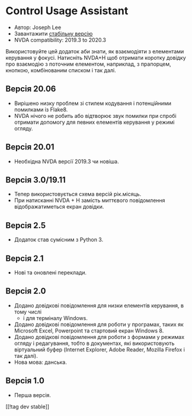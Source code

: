 # Control Usage Assistant #

* Автор: Joseph Lee
* Завантажити [стабільну версію][1]
* NVDA compatibility: 2019.3 to 2020.3

Використовуйте цей додаток аби знати, як взаємодіяти з елементами керування
у фокусі. Натисніть NVDA+H щоб отримати коротку довідку про взаємодію з
поточним елементом, наприклад, з прапорцем, кнопкою, комбінованим списком і
так далі.

## Версія 20.06

* Вирішено низку проблем зі стилем кодування і потенційними помилками із
  Flake8.
* NVDA нічого не робить або відтворює звук помилки при спробі отримати
  допомогу для певних елементів керування у режимі огляду.

## Версія 20.01

* Необхідна NVDA версії 2019.3 чи новіша.

## Версія 3.0/19.11

* Тепер використовується схема версій рік.місяць.
* При натисканні NVDA + H замість миттєвого повідомлення відображатиметься
  екран довідки.

## Версія 2.5

* Додаток став сумісним з Python 3.

## Версія 2.1

* Нові та оновлені переклади.

## Версія 2.0

* Додано довідкові повідомлення для низки елементів керування, в тому числі
  - і для терміналу Windows.
* Додано довідкові повідомлення для роботи у програмах, таких як Microsoft
  Excel, Powerpoint та стартовий екран Windows 8.
* Додано довідкові повідомлення для роботи з формами у режимах огляду і
  редагування, тобто в документах, які використовують віртуальний буфер
  (Internet Explorer, Adobe Reader, Mozilla Firefox і так далі).
* Нова мова: данська.

## Версія 1.0

* Перша версія.

[[!tag dev stable]]

[1]: https://addons.nvda-project.org/files/get.php?file=cua

[2]: https://addons.nvda-project.org/files/get.php?file=cua-dev
